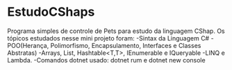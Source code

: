 # EstudoCShaps
Programa simples de controle de Pets para estudo da linguagem CShap.
Os tópicos estudados nesse mini projeto foram:
-Sintax da Linguagem C#
-POO(Herança, Polimorfismo, Encapsulamento, Interfaces e Classes Abstratas)
-Arrays, List<T>, Hashtable<T,T>, IEnumerable<T> e IQueryable<T>
-LINQ e Lambda.
-Comandos dotnet usado: dotnet rum e dotnet new console

